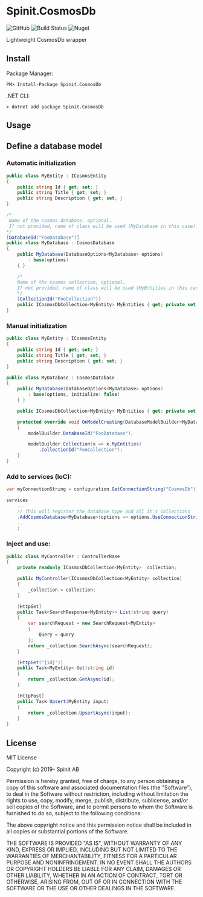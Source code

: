 Spinit.CosmosDb
===============
![GitHub](https://img.shields.io/github/license/Spinit-AB/Spinit.CosmosDb.svg)
![Build Status](https://github.com/Spinit-AB/Spinit.CosmosDb/actions/workflows/build-and-test.yml/badge.svg)
![Nuget](https://img.shields.io/nuget/v/Spinit.CosmosDb.svg)

Lightweight CosmosDb wrapper


Install
-------

Package Manager:

    PM> Install-Package Spinit.CosmosDb

.NET CLI:

    > dotnet add package Spinit.CosmosDb

Usage
-----

## Define a database model
### Automatic initialization
```csharp
public class MyEntity : ICosmosEntity
{
    public string Id { get; set; }
    public string Title { get; set; }
    public string Description { get; set; }
}

/*
 Name of the cosmos database, optional.
 If not provided, name of class will be used (MyDatabase in this case).
*/
[DatabaseId("FooDatabase")]
public class MyDatabase : CosmosDatabase
{
    public MyDatabase(DatabaseOptions<MyDatabase> options)
        : base(options)
    { }

    /*
    Name of the cosmos collection, optional.
    If not provided, name of class will be used (MyEntities in this case).
    */
    [CollectionId("FooCollection")]
    public ICosmosDbCollection<MyEntity> MyEntities { get; private set; }
}
```

### Manual initialization
```csharp
public class MyEntity : ICosmosEntity
{
    public string Id { get; set; }
    public string Title { get; set; }
    public string Description { get; set; }
}

public class MyDatabase : CosmosDatabase
{
    public MyDatabase(DatabaseOptions<MyDatabase> options)
        : base(options, initialize: false)
    { }

    public ICosmosDbCollection<MyEntity> MyEntities { get; private set; }

    protected override void OnModelCreating(DatabaseModelBuilder<MyDatabase> modelBuilder)
    {
        modelBuilder.DatabaseId("FooDatabase");

        modelBuilder.Collection(x => x.MyEntities)
            .CollectionId("FooCollection");
    }
}
```

### Add to services (IoC):

```csharp
var myConnectionString = configuration.GetConnectionString("CosmosDb");

services
    ...
    // This will register the database type and all it's collections
    .AddCosmosDatabase<MyDatabase>(options => options.UseConnectionString(myConnectionString))
    ...
    ;
```

### Inject and use:

```csharp
public class MyController : ControllerBase
{
    private readonly ICosmosDbCollection<MyEntity> _collection;

    public MyController(ICosmosDbCollection<MyEntity> collection)
    {
        _collection = collection;
    }

    [HttpGet]
    public Task<SearchResponse<MyEntity>> List(string query)
    {
        var searchRequest = new SearchRequest<MyEntity>
        {
            Query = query
        };
        return _collection.SearchAsync(searchRequest);
    }

    [HttpGet("{id}")]
    public Task<MyEntity> Get(string id)
    {
        return _collection.GetAsync(id);
    }

    [HttpPost]
    public Task Upsert(MyEntity input)
    {
        return _collection.UpsertAsync(input);
    }
}
```

License
-----
MIT License

Copyright (c) 2019- Spinit AB

Permission is hereby granted, free of charge, to any person obtaining a copy
of this software and associated documentation files (the "Software"), to deal
in the Software without restriction, including without limitation the rights
to use, copy, modify, merge, publish, distribute, sublicense, and/or sell
copies of the Software, and to permit persons to whom the Software is
furnished to do so, subject to the following conditions:

The above copyright notice and this permission notice shall be included in all
copies or substantial portions of the Software.

THE SOFTWARE IS PROVIDED "AS IS", WITHOUT WARRANTY OF ANY KIND, EXPRESS OR
IMPLIED, INCLUDING BUT NOT LIMITED TO THE WARRANTIES OF MERCHANTABILITY,
FITNESS FOR A PARTICULAR PURPOSE AND NONINFRINGEMENT. IN NO EVENT SHALL THE
AUTHORS OR COPYRIGHT HOLDERS BE LIABLE FOR ANY CLAIM, DAMAGES OR OTHER
LIABILITY, WHETHER IN AN ACTION OF CONTRACT, TORT OR OTHERWISE, ARISING FROM,
OUT OF OR IN CONNECTION WITH THE SOFTWARE OR THE USE OR OTHER DEALINGS IN THE
SOFTWARE.
